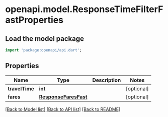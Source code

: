 # openapi.model.ResponseTimeFilterFastProperties

## Load the model package
```dart
import 'package:openapi/api.dart';
```

## Properties
Name | Type | Description | Notes
------------ | ------------- | ------------- | -------------
**travelTime** | **int** |  | [optional] 
**fares** | [**ResponseFaresFast**](ResponseFaresFast.md) |  | [optional] 

[[Back to Model list]](../README.md#documentation-for-models) [[Back to API list]](../README.md#documentation-for-api-endpoints) [[Back to README]](../README.md)



